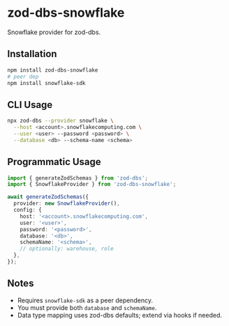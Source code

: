 # zod-dbs-snowflake

Snowflake provider for zod-dbs.

## Installation

```bash
npm install zod-dbs-snowflake
# peer dep
npm install snowflake-sdk
```

## CLI Usage

```bash
npx zod-dbs --provider snowflake \
  --host <account>.snowflakecomputing.com \
  --user <user> --password <password> \
  --database <db> --schema-name <schema>
```

## Programmatic Usage

```ts
import { generateZodSchemas } from 'zod-dbs';
import { SnowflakeProvider } from 'zod-dbs-snowflake';

await generateZodSchemas({
  provider: new SnowflakeProvider(),
  config: {
    host: '<account>.snowflakecomputing.com',
    user: '<user>',
    password: '<password>',
    database: '<db>',
    schemaName: '<schema>',
    // optionally: warehouse, role
  },
});
```

## Notes

- Requires `snowflake-sdk` as a peer dependency.
- You must provide both `database` and `schemaName`.
- Data type mapping uses zod-dbs defaults; extend via hooks if needed.
